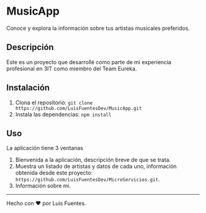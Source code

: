# MusicApp
Conoce y explora la información sobre tus artistas musicales preferidos.

## Descripción
Este es un proyecto que desarrollé como parte de mi experiencia profesional en 3IT como miembro del Team Eureka.

## Instalación
1. Clona el repositorio: `git clone https://github.com/LuisFuentesDev/MusicApp.git`
2. Instala las dependencias: `npm install`

## Uso
La aplicación tiene 3 ventanas

1. Bienvenida a la aplicación, descripción breve de que se trata.
2. Muestra un listado de artistas y datos de cada uno, información obtenida desde este proyecto: `https://github.com/LuisFuentesDev/MicroServicios.git`.
3. Información sobre mi.


---
Hecho con ❤️ por Luis Fuentes.
